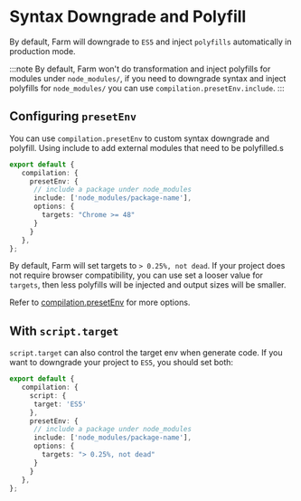 # Syntax Downgrade and Polyfill
By default, Farm will downgrade to `ES5` and inject `polyfills` automatically in production mode.

:::note
By default, Farm won't do transformation and inject polyfills for modules under `node_modules/`, if you need to downgrade syntax and inject polyfills for `node_modules/` you can use `compilation.presetEnv.include`.
:::

## Configuring `presetEnv`
You can use `compilation.presetEnv` to custom syntax downgrade and polyfill. Using include to add external modules that need to be polyfilled.s

```ts title="farm.config.ts"
export default {
   compilation: {
     presetEnv: {
      // include a package under node_modules
      include: ['node_modules/package-name'],
      options: {
        targets: "Chrome >= 48"
      }
     }
   },
};
```

By default, Farm will set targets to `> 0.25%, not dead`. If your project does not require browser compatibility, you can use set a looser value for `targets`, then less polyfills will be injected and output sizes will be smaller.

Refer to [compilation.presetEnv](/docs/config/farm-config#presetenv) for more options.

## With `script.target`
`script.target` can also control the target env when generate code. If you want to downgrade your project to `ES5`, you should set both:
```ts title="farm.config.ts"
export default {
   compilation: {
     script: {
      target: 'ES5'
     },
     presetEnv: {
      // include a package under node_modules
      include: ['node_modules/package-name'],
      options: {
        targets: "> 0.25%, not dead"
      }
     }
   },
};
```